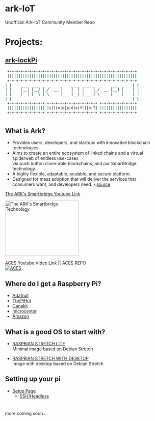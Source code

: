 # ark-IoT
Unofficial Ark-IoT Community Member Repo

# Projects:

## [ark-lockPi](https://github.com/sleepdefic1t/ark-IoT/tree/master/ark-lockPi)
```bash
 +-+-+-+-+-+-+-+-+-+-+-+-+-+-+-+-+-+-+-+-+-+-+-+-+-+-+-+-+-+
 |||||||||||||||||||||||||||||||||||||||||||||||||||||||||||
 +-+-+-+-+-+-+-+-+-+-+-+-+-+-+-+-+-+-+-+-+-+-+-+-+-+-+-+-+-+
| |    ____ ____ _  _    _    ____ ____ _  _    ___  _    | | 
| |    |__| |__/ |_/  __ |    |  | |    |_/  __ |__] |    | | 
| |    |  | |  \ | \_    |___ |__| |___ | \_    |    |    | | 
| |                                                       | | 
 +-+-+-+-+-+-+-+-+ +-+-+-+-+-+-+-+-+-+-+-+ +-+-+-+-+-+-+-+-+
 ||||||||||||||||| |s|l|e|e|p|d|e|f|I|o|T| |||||||||||||||||
 +-+-+-+-+-+-+-+-+ +-+-+-+-+-+-+-+-+-+-+-+ +-+-+-+-+-+-+-+-+
 ````

#  

## What is Ark?

 - Provides users, developers, and startups with innovative blockchain technologies.  
 - Aims to create an entire ecosystem of linked chains and a virtual spiderweb of endless use-cases  
    via push button clone-able blockchains, and our SmartBridge technology.
 - A highly flexible, adaptable, scalable, and secure platform.
  - Designed for mass adoption that will deliver the services that consumers want, and developers need. ~[source](https://ark.io/)  
 
 
[The ARK's Smartbridge Youtube Link](http://www.youtube.com/watch?v=Fb985Ac_gSY "The ARK's Smartbridge Technology")  

<img src="http://img.youtube.com/vi/Fb985Ac_gSY/0.jpg" alt="The ARK's Smartbridge Technology" width="240" height="180" href="http://www.youtube.com/watch?v=Fb985Ac_gSY" >  



  


[ACES Youtube Video Link](http://www.youtube.com/watch?v=qugC8sQFR40 "ACES") || [ACES REPO](https://github.com/bradyo/aces-app)  
[![ACES](http://img.youtube.com/vi/qugC8sQFR40/0.jpg)](http://www.youtube.com/watch?v=qugC8sQFR40 "ACES")  

 

## Where do I get a Raspberry Pi?  
- [Adafruit](https://www.adafruit.com/raspberrypi)  
- [ThePiHut](https://thepihut.com/)  
- [Canakit](https://www.canakit.com/)  
- [microcenter](http://www.microcenter.com/brand/4294866729/raspberry-pi)  
- [Amazon](https://www.amazon.com/Raspberry-Pi/pages/5811495011)  




## What is a good OS to start with?

- [RASPBIAN STRETCH LITE](https://www.raspberrypi.org/downloads/raspbian/)  
   Minimal image based on Debian Stretch

- [RASPBIAN STRETCH WITH DESKTOP](https://www.raspberrypi.org/downloads/raspbian/)  
   Image with desktop based on Debian Stretch

 


##  Setting up your pi    
- [Setup Page](https://github.com/sleepdefic1t/ark-IoT/blob/master/Setup/SETUP.md) 
  -  [SSH/Headless](https://github.com/sleepdefic1t/ark-IoT/blob/master/Setup/HowToOTGFast.md)



# 

more coming soon...
